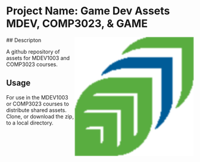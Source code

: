 # Project Name: Game Dev Assets MDEV, COMP3023, & GAME
<img src="Images/GCLogo.png" width="320"  align="right" />
## Descripton

A github repository of assets for MDEV1003 and COMP3023 courses.

## Usage
For use in the MDEV1003 or COMP3023 courses to distribute shared assets.
Clone, or download the zip, to a local directory.
